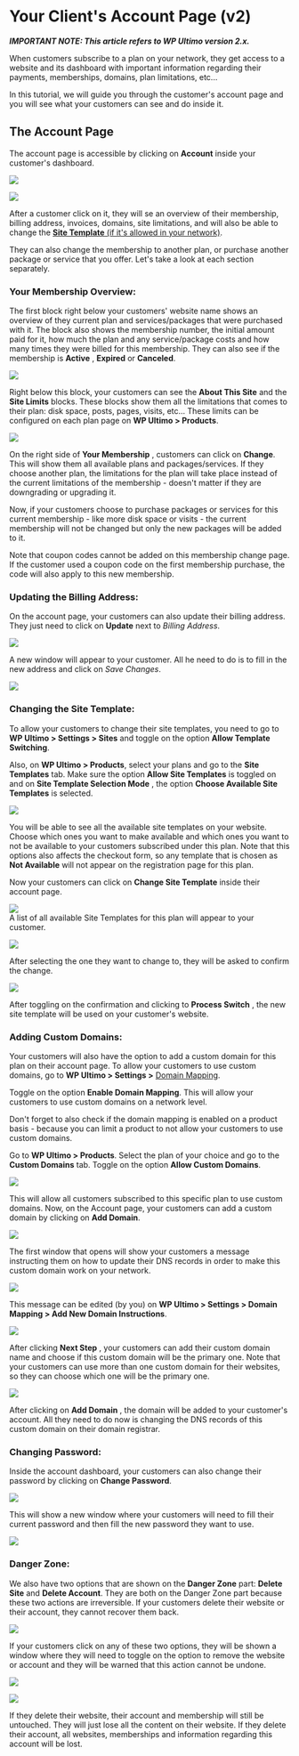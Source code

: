 # Your Client's Account Page (v2)

_**IMPORTANT NOTE: This article refers to WP Ultimo version 2.x.**_

When customers subscribe to a plan on your network, they get access to a website and its dashboard with important information regarding their payments, memberships, domains, plan limitations, etc...

In this tutorial, we will guide you through the customer's account page and you will see what your customers can see and do inside it.

## The Account Page

The account page is accessible by clicking on **Account** inside your customer's dashboard.

![](assets/images/ca6e58ff.png)

![](assets/images/17ed8eec.png)

After a customer click on it, they will se an overview of their membership, billing address, invoices, domains, site limitations, and will also be able to change the [**Site Template** (if it's allowed in your network)](https://help.wpultimo.com/article/369-site-templates).

They can also change the membership to another plan, or purchase another package or service that you offer. Let's take a look at each section separately.

### Your Membership Overview:

The first block right below your customers' website name shows an overview of they current plan and services/packages that were purchased with it. The block also shows the membership number, the initial amount paid for it, how much the plan and any service/package costs and how many times they were billed for this membership. They can also see if the membership is **Active** , **Expired** or **Canceled**.

![](assets/images/0116fdec.png)

Right below this block, your customers can see the **About This Site** and the **Site Limits** blocks. These blocks show them all the limitations that comes to their plan: disk space, posts, pages, visits, etc... These limits can be configured on each plan page on **WP Ultimo > Products**.

![](assets/images/af2e7380.png)

On the right side of **Your Membership** , customers can click on **Change**. This will show them all available plans and packages/services. If they choose another plan, the limitations for the plan will take place instead of the current limitations of the membership - doesn't matter if they are downgrading or upgrading it.

Now, if your customers choose to purchase packages or services for this current membership - like more disk space or visits - the current membership will not be changed but only the new packages will be added to it.

Note that coupon codes cannot be added on this membership change page. If the customer used a coupon code on the first membership purchase, the code will also apply to this new membership.

### Updating the Billing Address:

On the account page, your customers can also update their billing address. They just need to click on **Update** next to _Billing Address_.

![](assets/images/1ad82c3f.png)

A new window will appear to your customer. All he need to do is to fill in the new address and click on _Save Changes_.

![](assets/images/96ab8f24.png)

### Changing the Site Template:

To allow your customers to change their site templates, you need to go to **WP Ultimo > Settings > Sites** and toggle on the option **Allow Template Switching**.

Also, on **WP Ultimo > Products**, select your plans and go to the **Site Templates** tab. Make sure the option **Allow Site Templates** is toggled on and on **Site Template Selection Mode** , the option **Choose Available Site Templates** is selected.

![](assets/images/d3562267.png)

You will be able to see all the available site templates on your website. Choose which ones you want to make available and which ones you want to not be available to your customers subscribed under this plan. Note that this options also affects the checkout form, so any template that is chosen as **Not Available** will not appear on the registration page for this plan.

Now your customers can click on **Change Site Template** inside their account page.

![](assets/images/f74ce14e.png)  
A list of all available Site Templates for this plan will appear to your customer.

![](assets/images/1fddc416.png)

After selecting the one they want to change to, they will be asked to confirm the change.

![](assets/images/c74a5dc1.png)

After toggling on the confirmation and clicking to **Process Switch** , the new site template will be used on your customer's website.

### Adding Custom Domains:

Your customers will also have the option to add a custom domain for this plan on their account page. To allow your customers to use custom domains, go to **WP Ultimo > Settings >** [Domain Mapping](https://help.wpultimo.com/article/365-domain-mapping-101).

Toggle on the option **Enable Domain Mapping**. This will allow your customers to use custom domains on a network level.

Don't forget to also check if the domain mapping is enabled on a product basis - because you can limit a product to not allow your customers to use custom domains.

Go to **WP Ultimo > Products**. Select the plan of your choice and go to the **Custom Domains** tab. Toggle on the option **Allow Custom Domains**.

![](assets/images/6a286468.png)

This will allow all customers subscribed to this specific plan to use custom domains. Now, on the Account page, your customers can add a custom domain by clicking on **Add Domain**.

![](assets/images/1db7302a.png)

The first window that opens will show your customers a message instructing them on how to update their DNS records in order to make this custom domain work on your network.

![](assets/images/c28bf7b6.png)

This message can be edited (by you) on **WP Ultimo > Settings > Domain Mapping > Add New Domain Instructions**.

![](assets/images/f7aaf7a5.png)

After clicking **Next Step** , your customers can add their custom domain name and choose if this custom domain will be the primary one. Note that your customers can use more than one custom domain for their websites, so they can choose which one will be the primary one.

![](assets/images/09f2efd7.png)

After clicking on **Add Domain** , the domain will be added to your customer's account. All they need to do now is changing the DNS records of this custom domain on their domain registrar.

### Changing Password:

Inside the account dashboard, your customers can also change their password by clicking on **Change Password**.

![](assets/images/698cb5a2.png)

This will show a new window where your customers will need to fill their current password and then fill the new password they want to use.

![](assets/images/8389edad.png)

### Danger Zone:

We also have two options that are shown on the **Danger Zone** part: **Delete Site** and **Delete Account**. They are both on the Danger Zone part because these two actions are irreversible. If your customers delete their website or their account, they cannot recover them back.

![](assets/images/1bb85209.png)

If your customers click on any of these two options, they will be shown a window where they will need to toggle on the option to remove the website or account and they will be warned that this action cannot be undone.

![](assets/images/47756783.png)

![](assets/images/464cb782.png)

If they delete their website, their account and membership will still be untouched. They will just lose all the content on their website. If they delete their account, all websites, memberships and information regarding this account will be lost.

